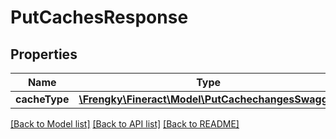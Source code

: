 # PutCachesResponse

## Properties
Name | Type | Description | Notes
------------ | ------------- | ------------- | -------------
**cacheType** | [**\Frengky\Fineract\Model\PutCachechangesSwagger**](PutCachechangesSwagger.md) |  | [optional] 

[[Back to Model list]](../../README.md#documentation-for-models) [[Back to API list]](../../README.md#documentation-for-api-endpoints) [[Back to README]](../../README.md)

